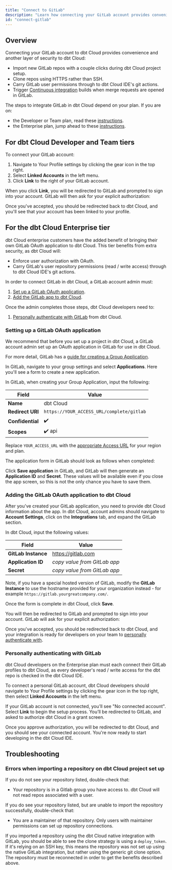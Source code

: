 ```yaml
---
title: "Connect to GitLab"
description: "Learn how connecting your GitLab account provides convenience and another layer of security to dbt Cloud."
id: "connect-gitlab"
---
```


## Overview

Connecting your GitLab account to dbt Cloud provides convenience and another layer of security to dbt Cloud:
- Import new GitLab repos with a couple clicks during dbt Cloud project setup.
- Clone repos using HTTPS rather than SSH.
- Carry GitLab user permissions through to dbt Cloud IDE's git actions.
- Trigger [Continuous integration](/docs/deploy/continuous-integration) builds when merge requests are opened in GitLab.

The steps to integrate GitLab in dbt Cloud depend on your plan. If you are on:
- the Developer or Team plan, read these [instructions](#for-dbt-cloud-developer-and-team-tiers).
- the Enterprise plan, jump ahead to these [instructions](#for-the-dbt-cloud-enterprise-tier).

## For dbt Cloud Developer and Team tiers

To connect your GitLab account:
1. Navigate to Your Profile settings by clicking the gear icon in the top right.
2. Select **Linked Accounts** in the left menu.
3. Click **Link** to the right of your GitLab account.

<Lightbox src="/img/docs/dbt-cloud/connecting-gitlab/gitlab redirect.gif" title="Link your GitLab" />

When you click **Link**, you will be redirected to GitLab and prompted to sign into your account. GitLab will then ask for your explicit authorization:

<Lightbox src="/img/docs/dbt-cloud/connecting-gitlab/GitLab-Auth.png" title="GitLab Authorization Screen" />

Once you've accepted, you should be redirected back to dbt Cloud, and you'll see that your account has been linked to your profile.


## For the dbt Cloud Enterprise tier

dbt Cloud enterprise customers have the added benefit of bringing their own GitLab OAuth application to dbt Cloud. This tier benefits from extra security, as dbt Cloud will:
- Enforce user authorization with OAuth.
- Carry GitLab's user repository permissions (read / write access) through to dbt Cloud IDE's git actions.

In order to connect GitLab in dbt Cloud, a GitLab account admin must:
1. [Set up a GitLab OAuth application](#setting-up-a-gitlab-oauth-application).
2. [Add the GitLab app to dbt Cloud](#adding-the-gitlab-oauth-application-to-dbt-cloud).

Once the admin completes those steps, dbt Cloud developers need to:
1. [Personally authenticate with GitLab](#personally-authenticating-with-gitlab) from dbt Cloud.


### Setting up a GitLab OAuth application
We recommend that before you set up a project in dbt Cloud, a GitLab account admin set up an OAuth application in GitLab for use in dbt Cloud.

For more detail, GitLab has a [guide for creating a Group Application](https://docs.gitlab.com/ee/integration/oauth_provider.html#group-owned-applications).

In GitLab, navigate to your group settings and select **Applications**. Here you'll see a form to create a new application.

<Lightbox src="/img/docs/dbt-cloud/connecting-gitlab/gitlab nav.gif" title="GitLab application navigation"/>

In GitLab, when creating your Group Application, input the following:

| Field | Value |
| ------ | ----- |
| **Name** | dbt Cloud |
| **Redirect URI** | `https://YOUR_ACCESS_URL/complete/gitlab` |
| **Confidential** | ✔️ |
| **Scopes** | ✔️ api |

Replace `YOUR_ACCESS_URL` with the [appropriate Access URL](/docs/cloud/about-cloud/regions-ip-addresses) for your region and plan.

The application form in GitLab should look as follows when completed:

<Lightbox src="/img/docs/dbt-cloud/connecting-gitlab/gitlab app.png" title="GitLab group owned application form"/>

Click **Save application** in GitLab, and GitLab will then generate an **Application ID** and **Secret**. These values will be available even if you close the app screen, so this is not the only chance you have to save them.

### Adding the GitLab OAuth application to dbt Cloud
After you've created your GitLab application, you need to provide dbt Cloud information about the app. In dbt Cloud, account admins should navigate to **Account Settings**, click on the **Integrations** tab, and expand the GitLab section.

<Lightbox src="/img/docs/dbt-cloud/connecting-gitlab/GitLab-Navigation.gif" title="Navigating to the GitLab Integration in dbt Cloud"/>

In dbt Cloud, input the following values:

| Field | Value |
| ------ | ----- |
| **GitLab Instance** | https://gitlab.com |
| **Application ID** | *copy value from GitLab app* |
| **Secret** | *copy value from GitLab app* |

Note, if you have a special hosted version of GitLab, modify the **GitLab Instance** to use the hostname provided for your organization instead - for example `https://gitlab.yourgreatcompany.com/`.

Once the form is complete in dbt Cloud, click **Save**.

You will then be redirected to GitLab and prompted to sign into your account. GitLab will ask for your explicit authorization:

<Lightbox src="/img/docs/dbt-cloud/connecting-gitlab/GitLab-Auth.png" title="GitLab Authorization Screen" />

Once you've accepted, you should be redirected back to dbt Cloud, and your integration is ready for developers on your team to [personally authenticate with](#personally-authenticating-with-gitlab).

### Personally authenticating with GitLab
dbt Cloud developers on the Enterprise plan must each connect their GitLab profiles to dbt Cloud, as every developer's read / write access for the dbt repo is checked in the dbt Cloud IDE.

To connect a personal GitLab account, dbt Cloud developers should navigate to Your Profile settings by clicking the gear icon in the top right, then select **Linked Accounts** in the left menu.

If your GitLab account is not connected, you’ll see "No connected account". Select **Link** to begin the setup process. You’ll be redirected to GitLab, and asked to authorize dbt Cloud in a grant screen.

<Lightbox src="/img/docs/dbt-cloud/connecting-gitlab/GitLab-Auth.png" title="Authorizing the dbt Cloud app for developers" />

Once you approve authorization, you will be redirected to dbt Cloud, and you should see your connected account. You're now ready to start developing in the dbt Cloud IDE.


## Troubleshooting

### Errors when importing a repository on dbt Cloud project set up
If you do not see your repository listed, double-check that:
- Your repository is in a Gitlab group you have access to. dbt Cloud will not read repos associated with a user.

If you do see your repository listed, but are unable to import the repository successfully, double-check that:
- You are a maintainer of that repository. Only users with maintainer permissions can set up repository connections.

If you imported a repository using the dbt Cloud native integration with GitLab, you should be able to see the clone strategy is using a `deploy_token`. If it's relying on an SSH key, this means the repository was not set up using the native GitLab integration, but rather using the generic git clone option. The repository must be reconnected in order to get the benefits described above.
